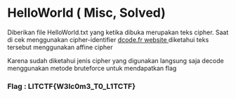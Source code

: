 # HelloWorld ( Misc, Solved)

<p> Diberikan file HelloWorld.txt yang ketika dibuka merupakan teks cipher. Saat di cek menggunakan cipher-identifier <a href=https://www.dcode.fr/cipher-identifier> dcode.fr website </a> diketahui teks tersebut menggunakan affine cipher </p>

<p> Karena sudah diketahui jenis cipher yang digunakan langsung saja decode menggunakan metode bruteforce untuk mendapatkan flag </p>

<h3> Flag : <strong> LITCTF{W3lc0m3_T0_L1TCTF} </strong></h3>
